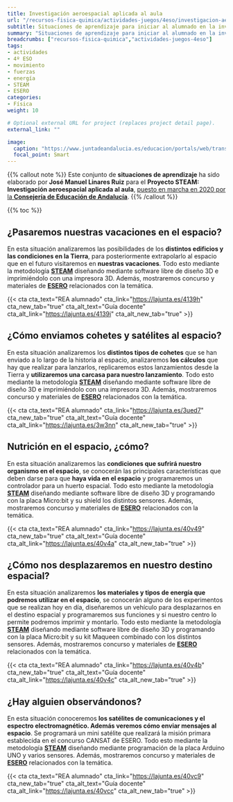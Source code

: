```yaml
---
title: Investigación aeroespacial aplicada al aula
url: "/recursos-fisica-quimica/actividades-juegos/4eso/investigacion-aeroespacial-aplicada-al-aula"
subtitle: Situaciones de aprendizaje para iniciar al alumnado en la investigación aeroespacial aplicada al aula, por medio de STEAM
summary: "Situaciones de aprendizaje para iniciar al alumnado en la investigación aeroespacial aplicada al aula, por medio de STEAM."
breadcrumbs: ["recursos-fisica-quimica","actividades-juegos-4eso"]
tags:
- actividades
- 4º ESO
- movimiento
- fuerzas
- energía
- STEAM
- ESERO
categories:
- Física
weight: 10

# Optional external URL for project (replaces project detail page).
external_link: ""

image:
  caption: "https://www.juntadeandalucia.es/educacion/portals/web/transformacion-digital-educativa/rea/secundaria"
  focal_point: Smart
---
```


{{% callout note %}}
Este conjunto de **situaciones de aprendizaje** ha sido elaborado por **José Manuel Linares Ruiz** para el **Proyecto STEAM: Investigación aeroespacial aplicada al aula**, [puesto en marcha en 2020 por la **Consejería de Educación de Andalucía**](https://blogsaverroes.juntadeandalucia.es/tde/proyecto-steam-investigacion-aeroespacial-aplicada-al-aula/).
{{% /callout %}}

{{% toc %}}

## ¿Pasaremos nuestras vacaciones en el espacio?

En esta situación analizaremos las posibilidades de los **distintos edificios y las condiciones en la Tierra**, para posteriormente extrapolarlo al espacio que en el futuro visitaremos en **nuestras vacaciones**. Todo esto mediante la metodología [**STEAM**](https://es.wikipedia.org/wiki/STEAM) diseñando mediante software libre de diseño 3D e imprimiéndolo con una impresora 3D. Además, mostraremos concurso y materiales de [**ESERO**](https://esero.es) relacionados con la temática.

{{< cta cta_text="REA alumnado" cta_link="https://lajunta.es/4139h" cta_new_tab="true" cta_alt_text="Guía docente" cta_alt_link="https://lajunta.es/4139i" cta_alt_new_tab="true" >}}


## ¿Cómo enviamos cohetes y satélites al espacio?

En esta situación analizaremos los **distintos tipos de cohetes** que se han enviado a lo largo de la historia al espacio, analizaremos **los cálculos** que hay que realizar para lanzarlos, replicaremos estos lanzamientos desde la Tierra y **utilizaremos una carcasa para nuestro lanzamiento**. Todo esto mediante la metodología [**STEAM**](https://es.wikipedia.org/wiki/STEAM) diseñando mediante software libre de diseño 3D e imprimiéndolo con una impresora 3D. Además, mostraremos concurso y materiales de [**ESERO**](https://esero.es) relacionados con la temática.

{{< cta cta_text="REA alumnado" cta_link="https://lajunta.es/3ued7" cta_new_tab="true" cta_alt_text="Guía docente" cta_alt_link="https://lajunta.es/3w3nn" cta_alt_new_tab="true" >}}

## Nutrición en el espacio, ¿cómo?

En esta situación analizaremos las **condiciones que sufrirá nuestro organismo en el espacio**, se conocerán las principales características que deben darse para que **haya vida en el espacio** y programaremos un controlador para un huerto espacial. Todo esto mediante la metodología [**STEAM**](https://es.wikipedia.org/wiki/STEAM) diseñando mediante software libre de diseño 3D y programando con la placa Micro:bit y su shield los distintos sensores. Además, mostraremos concurso y materiales de [**ESERO**](https://esero.es) relacionados con la temática.

{{< cta cta_text="REA alumnado" cta_link="https://lajunta.es/40v49" cta_new_tab="true" cta_alt_text="Guía docente" cta_alt_link="https://lajunta.es/40v4a" cta_alt_new_tab="true" >}}

## ¿Cómo nos desplazaremos en nuestro destino espacial?

En esta situación analizaremos **los materiales y tipos de energía que podremos utilizar en el espacio**, se conocerán alguno de los experimentos que se realizan hoy en día, diseñaremos un vehículo para desplazarnos en el destino espacial y programaremos sus funciones y si nuestro centro lo permite podremos imprimir y montarlo. Todo esto mediante la metodología [**STEAM**](https://es.wikipedia.org/wiki/STEAM) diseñando mediante software libre de diseño 3D y programando con la placa Micro:bit y su kit Maqueen combinado con los distintos sensores. Además, mostraremos concurso y materiales de [**ESERO**](https://esero.es) relacionados con la temática.

{{< cta cta_text="REA alumnado" cta_link="https://lajunta.es/40v4b" cta_new_tab="true" cta_alt_text="Guía docente" cta_alt_link="https://lajunta.es/40v4c" cta_alt_new_tab="true" >}}

## ¿Hay alguien observándonos?

En esta situación conoceremos **los satélites de comunicaciones y el espectro electromagnético. Además veremos cómo enviar mensajes al espacio**. Se programará un mini satélite que realizará la misión primara establecida en el concurso CANSAT de ESERO. Todo esto mediante la metodología [**STEAM**](https://es.wikipedia.org/wiki/STEAM) diseñando mediante programación de la placa Arduino UNO y varios sensores. Además, mostraremos concurso y materiales de [**ESERO**](https://esero.es) relacionados con la temática.

{{< cta cta_text="REA alumnado" cta_link="https://lajunta.es/40vc9" cta_new_tab="true" cta_alt_text="Guía docente" cta_alt_link="https://lajunta.es/40vcc" cta_alt_new_tab="true" >}}